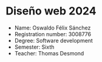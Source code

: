 
# Diseño web 2024
- Name: Oswaldo Félix Sánchez 
- Registration number: 3008776
- Degree: Software development
- Semester: Sixth
- Teacher: Thomas Desmond


